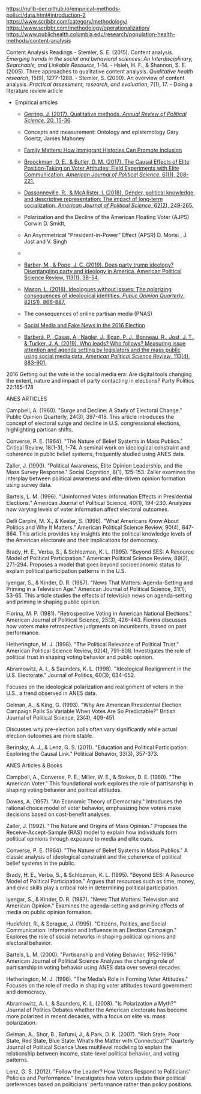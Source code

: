 https://nulib-oer.github.io/empirical-methods-polisci/data.html#introduction-2
https://www.scribbr.com/category/methodology/
https://www.scribbr.com/methodology/operationalization/
https://www.publichealth.columbia.edu/research/population-health-methods/content-analysis


Content Analysis Readings
    - Stemler, S. E. (2015). Content analysis. *Emerging trends in the social and behavioral sciences: An Interdisciplinary, Searchable, and Linkable Resource*, 1-14.
    - Hsieh, H. F., & Shannon, S. E. (2005). Three approaches to qualitative content analysis. *Qualitative health research*, 15(9), 1277-1288.
    - Stemler, S. (2000). An overview of content analysis. *Practical assessment, research, and evaluation*, 7(1), 17.
    - Doing a literature review article

- Empirical articles
    - [Gerring, J. (2017). Qualitative methods. *Annual Review of Political Science*, 20, 15-36](https://www.annualreviews.org/doi/pdf/10.1146/annurev-polisci-092415-024158).
    - Concepts and measurement: Ontology and epistemology Gary Goertz, James Mahoney
    - [Family Matters: How Immigrant Histories Can Promote Inclusion](https://www.cambridge.org/core/services/aop-cambridge-core/content/view/871DB7A02565D65FB0584FE89D7EF35D/S0003055420001057a.pdf/family-matters-how-immigrant-histories-can-promote-inclusion.pdf)
    - [Broockman, D. E., & Butler, D. M. (2017). The Causal Effects of Elite Position‐Taking on Voter Attitudes: Field Experiments with Elite Communication. *American Journal of Political Science*, 61(1), 208-221.](https://onlinelibrary.wiley.com/doi/10.1111/ajps.12243)
    - [Dassonneville, R., & McAllister, I. (2018). Gender, political knowledge, and descriptive representation: The impact of long‐term socialization. *American Journal of Political Science*, 62(2), 249-265.](https://onlinelibrary.wiley.com/doi/full/10.1111/ajps.12353?casa_token=tlAw257HPaYAAAAA%3AS1xclhUDJ-Fp7qYb9qCVW_WRBb8lMltfTKpC8UTPSosAovXYGDF2HE75gmHNUFjF528w2K-l7pX0WVk)
    - Polarization and the Decline of the American Floating Voter (AJPS) Corwin D. Smidt,

    - An Asymmetrical “President-in-Power” Effect (APSR) D. Morisi , J. Jost and V. Singh
    -
    - [Barber, M., & Pope, J. C. (2019). Does party trump ideology? Disentangling party and ideology in America. American Political Science Review, 113(1), 38-54.](https://www.cambridge.org/core/journals/american-political-science-review/article/abs/does-party-trump-ideology-disentangling-party-and-ideology-in-america/B5BAD0AE947BD3CF18D51D399263C8D3)
    - [Mason, L. (2018). Ideologues without issues: The polarizing consequences of ideological identities. *Public Opinion Quarterly*, 82(S1), 866-887.](https://academic.oup.com/poq/article/82/S1/866/4951269?login=true)

    - The consequences of online partisan media (PNAS)

    - [Social Media and Fake News in the 2016 Election](https://proxy.sciencespobordeaux.fr:2939/stable/44235006?seq=1#metadata_info_tab_contents)

    - [Barberá, P., Casas, A., Nagler, J., Egan, P. J., Bonneau, R., Jost, J. T., & Tucker, J. A. (2019). Who leads? Who follows? Measuring issue attention and agenda setting by legislators and the mass public using social media data. *American Political Science Review*, 113(4), 883-901.](https://proxy.sciencespobordeaux.fr:2604/core/journals/american-political-science-review/article/who-leads-who-follows-measuring-issue-attention-and-agenda-setting-by-legislators-and-the-mass-public-using-social-media-data/D855849CE288A241529E9EC2E4FBD3A8)


2016 Getting out the vote in the social media era: Are digital tools changing the extent, nature and impact of party contacting in elections?	Party Politics 22:165-178

ANES ARTICLES

Campbell, A. (1960). "Surge and Decline: A Study of Electoral Change." Public Opinion Quarterly, 24(3), 397-418.
    This article introduces the concept of electoral surge and decline in U.S. congressional elections, highlighting partisan shifts.

Converse, P. E. (1964). "The Nature of Belief Systems in Mass Publics." Critical Review, 18(1-3), 1-74.
    A seminal work on ideological constraint and coherence in public belief systems, frequently studied using ANES data.

Zaller, J. (1990). "Political Awareness, Elite Opinion Leadership, and the Mass Survey Response." Social Cognition, 8(1), 125-153.
    Zaller examines the interplay between political awareness and elite-driven opinion formation using survey data.

Bartels, L. M. (1996). "Uninformed Votes: Information Effects in Presidential Elections." American Journal of Political Science, 40(1), 194-230.
    Analyzes how varying levels of voter information affect electoral outcomes.

Delli Carpini, M. X., & Keeter, S. (1996). "What Americans Know About Politics and Why It Matters." American Political Science Review, 90(4), 847-864.
    This article provides key insights into the political knowledge levels of the American electorate and their implications for democracy.

Brady, H. E., Verba, S., & Schlozman, K. L. (1995). "Beyond SES: A Resource Model of Political Participation." American Political Science Review, 89(2), 271-294.
    Proposes a model that goes beyond socioeconomic status to explain political participation patterns in the U.S.

Iyengar, S., & Kinder, D. R. (1987). "News That Matters: Agenda-Setting and Priming in a Television Age." American Journal of Political Science, 31(1), 53-65.
    This article studies the effects of television news on agenda-setting and priming in shaping public opinion.

Fiorina, M. P. (1981). "Retrospective Voting in American National Elections." American Journal of Political Science, 25(3), 426-443.
    Fiorina discusses how voters make retrospective judgments on incumbents, based on past performance.

Hetherington, M. J. (1998). "The Political Relevance of Political Trust." American Political Science Review, 92(4), 791-808.
    Investigates the role of political trust in shaping voting behavior and public opinion.

Abramowitz, A. I., & Saunders, K. L. (1998). "Ideological Realignment in the U.S. Electorate." Journal of Politics, 60(3), 634-652.

Focuses on the ideological polarization and realignment of voters in the U.S., a trend observed in ANES data.

Gelman, A., & King, G. (1993). "Why Are American Presidential Election Campaign Polls So Variable When Votes Are So Predictable?" British Journal of Political Science, 23(4), 409-451.

Discusses why pre-election polls often vary significantly while actual election outcomes are more stable.

Berinsky, A. J., & Lenz, G. S. (2011). "Education and Political Participation: Exploring the Causal Link." Political Behavior, 33(3), 357-373.


ANES Articles & Books

Campbell, A., Converse, P. E., Miller, W. E., & Stokes, D. E. (1960). "The American Voter."
        This foundational work explores the role of partisanship in shaping voting behavior and political attitudes.

Downs, A. (1957). "An Economic Theory of Democracy."
        Introduces the rational choice model of voter behavior, emphasizing how voters make decisions based on cost-benefit analyses.

Zaller, J. (1992). "The Nature and Origins of Mass Opinion."
        Proposes the Receive-Accept-Sample (RAS) model to explain how individuals form political opinions through exposure to media and elite cues.

Converse, P. E. (1964). "The Nature of Belief Systems in Mass Publics."
        A classic analysis of ideological constraint and the coherence of political belief systems in the public.

Brady, H. E., Verba, S., & Schlozman, K. L. (1995). "Beyond SES: A Resource Model of Political Participation."
        Argues that resources such as time, money, and civic skills play a critical role in determining political participation.

Iyengar, S., & Kinder, D. R. (1987). "News That Matters: Television and American Opinion."
        Examines the agenda-setting and priming effects of media on public opinion formation.

Huckfeldt, R., & Sprague, J. (1995). "Citizens, Politics, and Social Communication: Information and Influence in an Election Campaign."
        Explores the role of social networks in shaping political opinions and electoral behavior.

Bartels, L. M. (2000). "Partisanship and Voting Behavior, 1952-1996." American Journal of Political Science
        Analyzes the changing role of partisanship in voting behavior using ANES data over several decades.

Hetherington, M. J. (1996). "The Media’s Role in Forming Voter Attitudes."
        Focuses on the role of media in shaping voter attitudes toward government and democracy.

Abramowitz, A. I., & Saunders, K. L. (2008). "Is Polarization a Myth?" Journal of Politics
    Debates whether the American electorate has become more polarized in recent decades, with a focus on elite vs. mass polarization.

Gelman, A., Shor, B., Bafumi, J., & Park, D. K. (2007). "Rich State, Poor State, Red State, Blue State: What’s the Matter with Connecticut?" Quarterly Journal of Political Science
    Uses multilevel modeling to explain the relationship between income, state-level political behavior, and voting patterns.

Lenz, G. S. (2012). "Follow the Leader? How Voters Respond to Politicians' Policies and Performance."
    Investigates how voters update their political preferences based on politicians' performance rather than policy positions.
